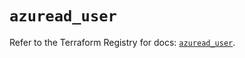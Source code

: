 # `azuread_user`

Refer to the Terraform Registry for docs: [`azuread_user`](https://registry.terraform.io/providers/hashicorp/azuread/3.1.0/docs/resources/user).
